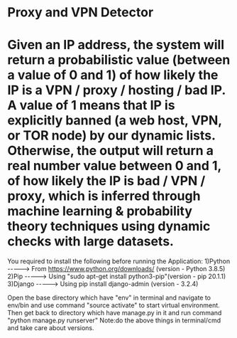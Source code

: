 # Proxy and VPN Detector
Given an IP address, the system will return a probabilistic value (between a value of 0 and 1) of how likely the IP is a VPN / proxy / hosting / bad IP. A value of 1 means that IP is explicitly banned (a web host, VPN, or TOR node) by our dynamic lists. Otherwise, the output will return a real number value between 0 and 1, of how likely the IP is bad / VPN / proxy, which is inferred through machine learning & probability theory techniques using dynamic checks with large datasets.
======================================================================================================================================================================================================================================
You required to install the following before running the Application:
1)Python -----> From https://www.python.org/downloads/  (version - Python 3.8.5)
2)Pip    -----> Using "sudo apt-get install python3-pip"(version - pip 20.1.1)
3)Django -----> Using pip install django-admin           (version - 3.2.4)

Open the base directory which have "env" in terminal and navigate to env/bin and use command "source activate" to start virtual environment.
Then get back to directory which have manage.py in it and run command "python manage.py runserver"
Note:do the above things in terminal/cmd and take care about versions.

